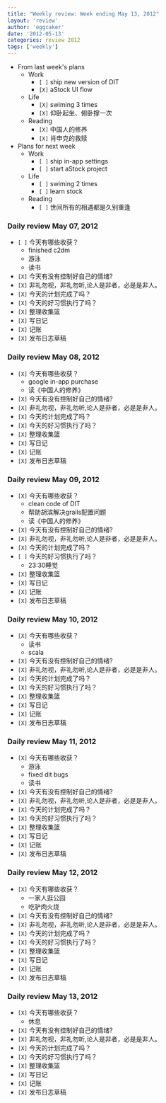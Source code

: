 ```yaml
---
title: "Weekly review: Week ending May 13, 2012" 
layout: 'review'
author: 'eggcaker'
date: '2012-05-13'
categories: review 2012
tags: ['weekly']
---
```



  * From last week's plans 
    * Work 
      * `[ ]` ship new version of DIT 
      * `[X]` aStock UI flow 
    * Life 
      * `[X]` swiming 3 times 
      * `[X]` 仰卧起坐、俯卧撑一次 
    * Reading 
      * `[X]` 中国人的修养 
      * `[X]` 肖申克的救赎 
  * Plans for next week 
    * Work 
      * `[ ]` ship in-app settings 
      * `[ ]` start aStock project 
    * Life 
      * `[ ]` swiming 2 times 
      * `[ ]` learn stock 
    * Reading 
      * `[ ]` 世间所有的相遇都是久别重逢 

### Daily review May 07, 2012

  * `[ ]` 今天有哪些收获？ 
    * finished c2dm 
    * 游泳 
    * 读书 
  * `[X]` 今天有没有控制好自己的情绪? 
  * `[X]` 非礼勿视，非礼勿听,论人是非者，必是是非人。 
  * `[X]` 今天的计划完成了吗？ 
  * `[X]` 今天的好习惯执行了吗？ 
  * `[X]` 整理收集篮 
  * `[X]` 写日记 
  * `[X]` 记账 
  * `[X]` 发布日志草稿 

### Daily review May 08, 2012

  * `[X]` 今天有哪些收获？ 
    * google in-app purchase 
    * 读《中国人的修养》 
  * `[X]` 今天有没有控制好自己的情绪? 
  * `[X]` 非礼勿视，非礼勿听,论人是非者，必是是非人。 
  * `[X]` 今天的计划完成了吗？ 
  * `[X]` 今天的好习惯执行了吗？ 
  * `[X]` 整理收集篮 
  * `[X]` 写日记 
  * `[X]` 记账 
  * `[X]` 发布日志草稿 

### Daily review May 09, 2012

  * `[X]` 今天有哪些收获？ 
    * clean code of DIT 
    * 帮助胡滨解决grails配置问题 
    * 读《中国人的修养》 
  * `[X]` 今天有没有控制好自己的情绪? 
  * `[X]` 非礼勿视，非礼勿听,论人是非者，必是是非人。 
  * `[X]` 今天的计划完成了吗？ 
  * `[ ]` 今天的好习惯执行了吗？ 
    * 23:30睡觉 
  * `[X]` 整理收集篮 
  * `[X]` 写日记 
  * `[X]` 记账 
  * `[X]` 发布日志草稿 

### Daily review May 10, 2012

  * `[X]` 今天有哪些收获？ 
    * 读书 
    * scala 
  * `[X]` 今天有没有控制好自己的情绪? 
  * `[X]` 非礼勿视，非礼勿听,论人是非者，必是是非人。 
  * `[X]` 今天的计划完成了吗？ 
  * `[X]` 今天的好习惯执行了吗？ 
  * `[X]` 整理收集篮 
  * `[X]` 写日记 
  * `[X]` 记账 
  * `[X]` 发布日志草稿 

### Daily review May 11, 2012

  * `[X]` 今天有哪些收获？ 
    * 游泳 
    * fixed dit bugs 
    * 读书 
  * `[X]` 今天有没有控制好自己的情绪? 
  * `[X]` 非礼勿视，非礼勿听,论人是非者，必是是非人。 
  * `[X]` 今天的计划完成了吗？ 
  * `[X]` 今天的好习惯执行了吗？ 
  * `[X]` 整理收集篮 
  * `[X]` 写日记 
  * `[X]` 记账 
  * `[X]` 发布日志草稿 

### Daily review May 12, 2012

  * `[X]` 今天有哪些收获？ 
    * 一家人逛公园 
    * 吃驴肉火烧 
  * `[X]` 今天有没有控制好自己的情绪? 
  * `[X]` 非礼勿视，非礼勿听,论人是非者，必是是非人。 
  * `[X]` 今天的计划完成了吗？ 
  * `[X]` 今天的好习惯执行了吗？ 
  * `[X]` 整理收集篮 
  * `[X]` 写日记 
  * `[X]` 记账 
  * `[X]` 发布日志草稿 

### Daily review May 13, 2012

  * `[X]` 今天有哪些收获？ 
    * 休息 
  * `[X]` 今天有没有控制好自己的情绪? 
  * `[X]` 非礼勿视，非礼勿听,论人是非者，必是是非人。 
  * `[X]` 今天的计划完成了吗？ 
  * `[X]` 今天的好习惯执行了吗？ 
  * `[X]` 整理收集篮 
  * `[X]` 写日记 
  * `[X]` 记账 
  * `[X]` 发布日志草稿 

